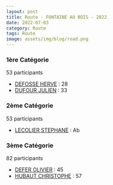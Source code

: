 ```yaml
---
layout: post
title: Route - FONTAINE AU BOIS - 2022
date: 2022-07-03
category: Route
tags: Route
image: assets/img/blog/road.png
---
```


### 1ère Catégorie
53 participants
- [DEFOSSE HERVE](https://teamspecializedlille.cc/coureurs/defosseherve) : 28
- [DUFOUR JULIEN](https://teamspecializedlille.cc/coureurs/dufourjulien) : 33

### 2ème Catégorie
53 participants
- [LECOLIER STEPHANE](https://teamspecializedlille.cc/coureurs/lecolierstephane) : Ab

### 3ème Catégorie
82 participants
- [DEFER OLIVIER](https://teamspecializedlille.cc/coureurs/deferolivier) : 45
- [HUBAUT CHRISTOPHE](https://teamspecializedlille.cc/coureurs/hubautchristophe) : 57

